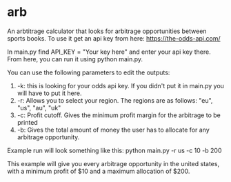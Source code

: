 # arb

An arbtitrage calculator that looks for arbitrage opportunities between sports books. To use it get an api key from here: https://the-odds-api.com/

In main.py find API_KEY = "Your key here" and enter your api key there. From here, you can run it using python main.py.

You can use the following parameters to edit the outputs:

1. -k: this is looking for your odds api key. If you didn't put it in main.py you will have to put it here.
2. -r: Allows you to select your region. The regions are as follows: "eu", "us", "au", "uk"
3. -c: Profit cutoff. Gives the minimum profit margin for the arbitrage to be printed
4. -b: Gives the total amount of money the user has to allocate for any arbitrage opportunity.

Example run will look something like this: python main.py -r us -c 10 -b 200

This example will give you every arbitrage opportunity in the united states, with a minimum profit of $10 and a maximum allocation of $200.

